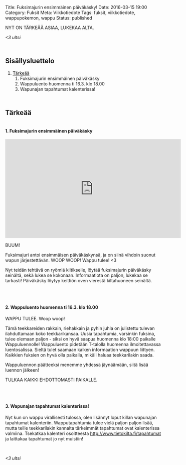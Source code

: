 Title: Fuksimajurin ensimmäinen päiväkäsky!
Date: 2016-03-15 19:00
Category: Fuksit
Meta: Viikkotiedote
Tags: fuksit, viikkotiedote, wappupokemon, wappu
Status: published

NYT ON TÄRKEÄÄ ASIAA, LUKEKAA ALTA.

<em>&lt;3 ultsi</em>

<h2><div id="contents" class="small box">&nbsp;</div>Sisällysluettelo</h2>

1. <a href="#tarkeaa">Tärkeää</a>
    1. Fuksimajurin ensimmäinen päiväkäsky
    2. Wappuluento huomenna ti 16.3. klo 18.00
    3. Wapunajan tapahtumat kalenterissa!

<h2><div id="tarkeaa" class="small box">&nbsp;</div>Tärkeää</h2>

<h4><div class="box leima">&nbsp;</div>1. Fuksimajurin ensimmäinen päiväkäsky</h4>

<iframe width="560" height="315" src="https://www.youtube.com/embed/_CjuIVfoWGA" frameborder="0" allowfullscreen style="height: 315px;"></iframe>

BUUM!

Fuksimajuri antoi ensimmäisen päiväkäskynsä, ja on siinä vihdoin suonut wapun järjestettävän. WOOP WOOP! Wappu tulee! <3

Nyt teidän tehtävä on ryömiä kiltikselle, löytää fuksimajurin päiväkäsky seinältä, sekä lukea se kokonaan. Informaatiota on paljon, lukekaa se tarkasti! Päiväkäsky löytyy keittiön oven vierestä kiltahuoneen seinältä.

<br/>

<h4><div class="box leima">&nbsp;</div>2. Wappuluento huomenna ti 16.3. klo 18.00</h4>

WAPPU TULEE. Woop woop!

Tämä teekkareiden rakkain, riehakkain ja pyhin juhla on julistettu tulevan ilahduttamaan koko teekkarikansaa. Uusia tapahtumia, varsinkin fuksina, tulee olemaan paljon - siksi on hyvä saapua huomenna klo 18:00 paikalle Wappuluennolle! Wappuluento pidetään T-talolla huomenna ilmoitettavassa luentosalissa. Sieltä tulet saamaan kaiken informaation wappuun liittyen. Kaikkien fuksien on hyvä olla paikalla, mikäli haluaa teekkarilakin saada.

Wappuluennon päätteeksi menemme yhdessä jäynäämään, siitä lisää luennon jälkeen!

TULKAA KAIKKI EHDOTTOMASTI PAIKALLE.

<br/>

<h4><div class="box leima">&nbsp;</div>3. Wapunajan tapahtumat kalenterissa!</h4>

Nyt kun on wappu virallisesti tulossa, olen lisännyt loput killan wapunajan tapahtumat kalenteriin. Wapputapahtumia tulee vielä paljon paljon lisää, mutta teille teekkarilakin kannalta tärkeimmät tapahtumat ovat kalenterissa valmiina. Tsekatkaa kalenteri osoitteesta <http://www.tietokilta.fi/tapahtumat> ja laittakaa tapahtumat jo nyt muistiin!  

<br/>

<em>&lt;3 ultsi</em>
